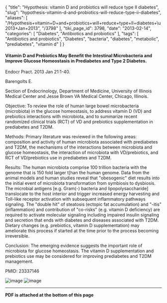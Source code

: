 {
    "title": "Hypothesis: vitamin D and probiotics will reduce type II diabetes",
    "slug": "hypothesis-vitamin-d-and-probiotics-will-reduce-type-ii-diabetes",
    "aliases": [
        "/Hypothesis+vitamin+D+and+probiotics+will+reduce+type+II+diabetes+\u2013+Jan+2013",
        "/3798"
    ],
    "tiki_page_id": 3798,
    "date": "2013-02-14",
    "categories": [
        "Diabetes",
        "Antibiotics and probiotics"
    ],
    "tags": [
        "Antibiotics and probiotics",
        "Diabetes",
        "bacteria",
        "diabetes",
        "metabolic",
        "prediabetes",
        "vitamin d"
    ]
}


#### Vitamin D and Prebiotics May Benefit the Intestinal Microbacteria and Improve Glucose Homeostasis in Prediabetes and Type 2 Diabetes.

Endocr Pract. 2013 Jan 21:1-40.

Barengolts E.

Section of Endocrinology, Department of Medicine, University of Illinois Medical Center and Jesse Brown VA Medical Center, Chicago, Illinois.

Objective: To review the role of human large bowel microbacteria (microbiota) in the glucose homeostasis, to address vitamin D (VD) and prebiotics interactions with microbiota, and to summarize recent randomized clinical trials (RCT) of VD and prebiotics supplementation in prediabetes and T2DM.

Methods: Primary literature was reviewed in the following areas: composition and activity of human microbiota associated with prediabetes and T2DM, the mechanisms of the interactions between microbiota and glucose homeostasis, the interaction of microbiota with VD/prebiotics, and RCT of VD/prebiotics use in prediabetes and T2DM.

Results: The human microbiota comprise 100 trillion bacteria with the genome that is 150 fold larger t<span>[han the human genome. Data from the animal models and human studies reveal that "obesogenic" diet results into the initial event of microbiota transformation from symbiosis to dysbiosis. The microbial antigens [e.g. Gram(-) bacteria and lipopolysaccharide]</span> translocate to the host interior and trigger increased energy harvesting and Toll-like receptor activation with subsequent inflammatory pathways signaling. The "double hit" of steatosis (ectopic fat accumulation) and "-itis" (inflammation) and contribution of "co-risks" (e.g. vitamin D deficiency) are required to activate molecular signaling including impaired insulin signaling and secretion that ends with diabetes and diseases associated with T2DM. Dietary changes (e.g. prebiotics, vitamin D supplementation) may ameliorate this process if started at the time prior to the process becoming irreversible.

Conclusion: The emerging evidence suggests the important role of microbiota for glucose homeostasis. The vitamin D supplementation and prebiotics use may be considered for improving prediabetes and T2DM management.

PMID:     23337146

<img src="https://d378j1rmrlek7x.cloudfront.net/attachments/jpeg/probiotics1.jpg" alt="image">

<img src="https://d378j1rmrlek7x.cloudfront.net/attachments/jpeg/probiotics2.jpg" alt="image">

---

 **PDF is attached at the bottom of this page**
